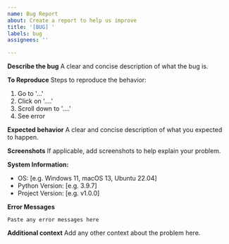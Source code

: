 ```yaml
---
name: Bug Report
about: Create a report to help us improve
title: '[BUG] '
labels: bug
assignees: ''

---
```


**Describe the bug**
A clear and concise description of what the bug is.

**To Reproduce**
Steps to reproduce the behavior:
1. Go to '...'
2. Click on '....'
3. Scroll down to '....'
4. See error

**Expected behavior**
A clear and concise description of what you expected to happen.

**Screenshots**
If applicable, add screenshots to help explain your problem.

**System Information:**
 - OS: [e.g. Windows 11, macOS 13, Ubuntu 22.04]
 - Python Version: [e.g. 3.9.7]
 - Project Version: [e.g. v1.0.0]

**Error Messages**
```
Paste any error messages here
```

**Additional context**
Add any other context about the problem here.
